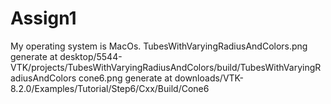 # Assign1
My operating system is MacOs. 
TubesWithVaryingRadiusAndColors.png generate at desktop/5544-VTK/projects/TubesWithVaryingRadiusAndColors/build/TubesWithVaryingRadiusAndColors
cone6.png generate at downloads/VTK-8.2.0/Examples/Tutorial/Step6/Cxx/Build/Cone6
